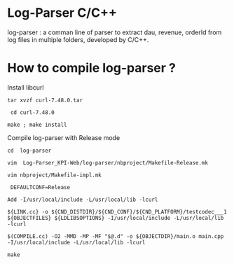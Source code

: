 # Log-Parser C/C++
  
  log-parser : a comman line of parser to extract dau, revenue, orderId from log files in multiple folders, developed by C/C++.
  
How to compile log-parser ?
==================
   Install libcurl 
   
  `tar xvzf curl-7.48.0.tar` 
   
  ` cd curl-7.48.0` 
   
  ` make ; make install `

   Compile log-parser with Release mode
   
  `cd  log-parser` 
   
   ` vim  Log-Parser_KPI-Web/log-parser/nbproject/Makefile-Release.mk `
    
   `vim nbproject/Makefile-impl.mk`
   
  ` DEFAULTCONF=Release`
    
    Add -I/usr/local/include -L/usr/local/lib -lcurl
   
   `${LINK.cc} -o ${CND_DISTDIR}/${CND_CONF}/${CND_PLATFORM}/testcodec___1 ${OBJECTFILES} ${LDLIBSOPTIONS} -I/usr/local/include -L/usr/local/lib -lcurl`
    
   `$(COMPILE.cc) -O2 -MMD -MP -MF "$@.d" -o ${OBJECTDIR}/main.o main.cpp -I/usr/local/include -L/usr/local/lib -lcurl`
   
  ` make `
